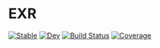 # EXR

[![Stable](https://img.shields.io/badge/docs-stable-blue.svg)](https://serenity4.github.io/EXR.jl/stable/)
[![Dev](https://img.shields.io/badge/docs-dev-blue.svg)](https://serenity4.github.io/EXR.jl/dev/)
[![Build Status](https://github.com/serenity4/EXR.jl/actions/workflows/CI.yml/badge.svg?branch=main)](https://github.com/serenity4/EXR.jl/actions/workflows/CI.yml?query=branch%3Amain)
[![Coverage](https://codecov.io/gh/serenity4/EXR.jl/branch/main/graph/badge.svg)](https://codecov.io/gh/serenity4/EXR.jl)
